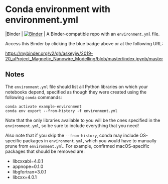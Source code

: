 # Conda environment with environment.yml

|Binder | [![Binder](https://mybinder.org/badge_logo.svg)](https://mybinder.org/v2/gh/askeyjw/2019-20_uProject_Magnetic_Nanowire_Modelling/blob/master/index.ipynb/master) | 
A Binder-compatible repo with an `environment.yml` file.

Access this Binder by clicking the blue badge above or at the following URL:

https://mybinder.org/v2/gh/askeyjw/2019-20_uProject_Magnetic_Nanowire_Modelling/blob/master/index.ipynb/master


## Notes
The `environment.yml` file should list all Python libraries on which your notebooks
depend, specified as though they were created using the following `conda` commands:

```
conda activate example-environment
conda env export --from-history -f environment.yml
```

Note that the only libraries available to you will be the ones specified in
the `environment.yml`, so be sure to include everything that you need! 

Also note that if you skip the `--from-history`, conda may include OS-specific
packages in `environment.yml`, which you would have to manually prune from
`environment.yml`.  For example, confirmed macOS-specific packages that should
be removed are:

* libcxxabi=4.0.1
* appnope=0.1.0
* libgfortran=3.0.1
* libcxx=4.0.1

